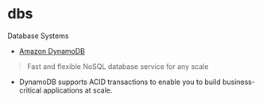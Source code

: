 # dbs
Database Systems

- [Amazon DynamoDB](https://aws.amazon.com/dynamodb/)
> Fast and flexible NoSQL database service for any scale
  - DynamoDB supports ACID transactions to enable you to
    build business-critical applications at scale.
